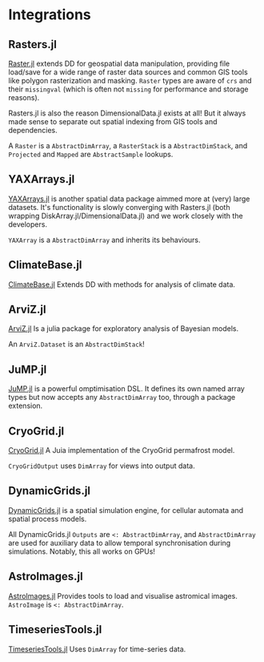 # Integrations

## Rasters.jl

[Raster.jl](https://rafaqz.github.io/Rasters.jl/stable) extends DD
for geospatial data manipulation, providing file load/save for
a wide range of raster data sources and common GIS tools like
polygon rasterization and masking. `Raster` types are aware
of `crs` and their `missingval` (which is often not `missing`
for performance and storage reasons).

Rasters.jl is also the reason DimensionalData.jl exists at all! 
But it always made sense to separate out spatial indexing from
GIS tools and dependencies.

A `Raster` is a `AbstractDimArray`, a `RasterStack` is a `AbstractDimStack`,
and `Projected` and `Mapped` are `AbstractSample` lookups.

## YAXArrays.jl

[YAXArrays.jl](https://juliadatacubes.github.io/YAXArrays.jl/dev/) is another
spatial data package aimmed more at (very) large datasets. It's functionality
is slowly converging with Rasters.jl (both wrapping DiskArray.jl/DimensionalData.jl)
and we work closely with the developers.

`YAXArray` is a `AbstractDimArray` and inherits its behaviours.

## ClimateBase.jl

[ClimateBase.jl](https://juliaclimate.github.io/ClimateBase.jl/dev/)
Extends DD with methods for analysis of climate data.

## ArviZ.jl

[ArviZ.jl](https://arviz-devs.github.io/ArviZ.jl/dev/) 
Is a julia package for exploratory analysis of Bayesian models.

An `ArviZ.Dataset` is an `AbstractDimStack`!

## JuMP.jl

[JuMP.jl](https://jump.dev/) is a powerful omptimisation DSL. 
It defines its own named array types but now accepts any `AbstractDimArray` 
too, through a package extension.

## CryoGrid.jl

[CryoGrid.jl](https://juliahub.com/ui/Packages/General/CryoGrid)
A Juia implementation of the CryoGrid permafrost model.

`CryoGridOutput` uses `DimArray` for views into output data.

## DynamicGrids.jl

[DynamicGrids.jl](https://github.com/cesaraustralia/DynamicGrids.jl)
is a spatial simulation engine, for cellular automata and spatial process
models.

All DynamicGrids.jl `Outputs` are `<: AbstractDimArray`, and 
`AbstractDimArray` are used for auxiliary data to allow temporal 
synchronisation during simulations. Notably, this all works on GPUs!

## AstroImages.jl

[AstroImages.jl](http://juliaastro.org/dev/modules/AstroImages)
Provides tools to load and visualise astromical images.
`AstroImage` is `<: AbstractDimArray`.

## TimeseriesTools.jl

[TimeseriesTools.jl](https://juliahub.com/ui/Packages/General/TimeseriesTools)
Uses `DimArray` for time-series data.

